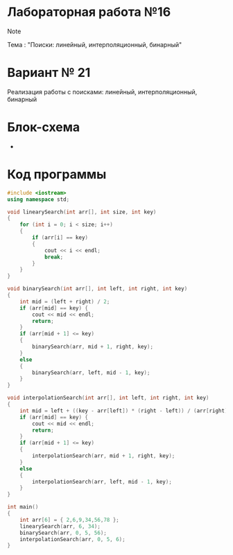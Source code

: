 # Лабораторная работа №16
>[!NOTE]
>Тема : "Поиски: линейный, интерполяционный, бинарный"
# Вариант № 21
Реализация работы с поисками:  линейный, интерполяционный, бинарный
# Блок-схема
-
# Код программы
```cpp
#include <iostream>
using namespace std;

void linearySearch(int arr[], int size, int key)
{
	for (int i = 0; i < size; i++)
	{
		if (arr[i] == key)
		{
			cout << i << endl;
			break;
		}
	}
}

void binarySearch(int arr[], int left, int right, int key)
{
	int mid = (left + right) / 2;
	if (arr[mid] == key) {
		cout << mid << endl;
		return;
	}
	if (arr[mid + 1] <= key)
	{
		binarySearch(arr, mid + 1, right, key);
	}
	else
	{
		binarySearch(arr, left, mid - 1, key);
	}
}

void interpolationSearch(int arr[], int left, int right, int key)
{
	int mid = left + ((key - arr[left]) * (right - left)) / (arr[right] - arr[left]);
	if (arr[mid] == key) {
		cout << mid << endl;
		return;
	}
	if (arr[mid + 1] <= key)
	{
		interpolationSearch(arr, mid + 1, right, key);
	}
	else
	{
		interpolationSearch(arr, left, mid - 1, key);
	}
}

int main()
{
	int arr[6] = { 2,6,9,34,56,78 };
	linearySearch(arr, 6, 34);
	binarySearch(arr, 0, 5, 56);
	interpolationSearch(arr, 0, 5, 6);
}
```
